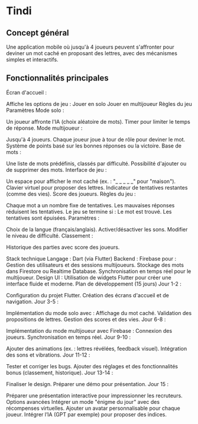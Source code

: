 # Tindi
<h2>Concept général</h2>
Une application mobile où jusqu'à 4 joueurs peuvent s'affronter pour deviner un mot caché en proposant des lettres, avec des mécanismes simples et interactifs.

<h2>Fonctionnalités principales</h2>
Écran d'accueil :

Affiche les options de jeu :
Jouer en solo
Jouer en multijoueur
Règles du jeu
Paramètres
Mode solo :

Un joueur affronte l'IA (choix aléatoire de mots).
Timer pour limiter le temps de réponse.
Mode multijoueur :

Jusqu'à 4 joueurs.
Chaque joueur joue à tour de rôle pour deviner le mot.
Système de points basé sur les bonnes réponses ou la victoire.
Base de mots :

Une liste de mots prédéfinis, classés par difficulté.
Possibilité d'ajouter ou de supprimer des mots.
Interface de jeu :

Un espace pour afficher le mot caché (ex. : "_ _ _ _ _" pour "maison").
Clavier virtuel pour proposer des lettres.
Indicateur de tentatives restantes (comme des vies).
Score des joueurs.
Règles du jeu :

Chaque mot a un nombre fixe de tentatives.
Les mauvaises réponses réduisent les tentatives.
Le jeu se termine si :
Le mot est trouvé.
Les tentatives sont épuisées.
Paramètres :

Choix de la langue (français/anglais).
Activer/désactiver les sons.
Modifier le niveau de difficulté.
Classement :

Historique des parties avec score des joueurs.

Stack technique
Langage : Dart (via Flutter)
Backend : Firebase pour :
Gestion des utilisateurs et des sessions multijoueurs.
Stockage des mots dans Firestore ou Realtime Database.
Synchronisation en temps réel pour le multijoueur.
Design UI : Utilisation de widgets Flutter pour créer une interface fluide et moderne.
Plan de développement (15 jours)
Jour 1-2 :

Configuration du projet Flutter.
Création des écrans d'accueil et de navigation.
Jour 3-5 :

Implémentation du mode solo avec :
Affichage du mot caché.
Validation des propositions de lettres.
Gestion des scores et des vies.
Jour 6-8 :

Implémentation du mode multijoueur avec Firebase :
Connexion des joueurs.
Synchronisation en temps réel.
Jour 9-10 :

Ajouter des animations (ex. : lettres révélées, feedback visuel).
Intégration des sons et vibrations.
Jour 11-12 :

Tester et corriger les bugs.
Ajouter des réglages et des fonctionnalités bonus (classement, historique).
Jour 13-14 :

Finaliser le design.
Préparer une démo pour présentation.
Jour 15 :

Préparer une présentation interactive pour impressionner les recruteurs.
Options avancées
Intégrer un mode "énigme du jour" avec des récompenses virtuelles.
Ajouter un avatar personnalisable pour chaque joueur.
Intégrer l’IA (GPT par exemple) pour proposer des indices.
